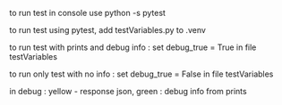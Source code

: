 to run test in console use python -s pytest

to run test using pytest, add testVariables.py to .venv

to run test with prints and debug info : set debug_true = True
in file testVariables

to run only test with no info : set debug_true = False
in file testVariables

in debug : yellow - response json, green : debug info from prints
